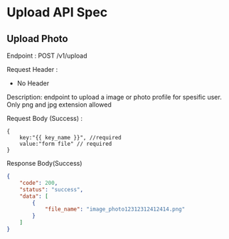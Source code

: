 # Upload API Spec

## Upload Photo
Endpoint : POST /v1/upload

Request Header :

- No Header

Description: endpoint to upload a image or photo profile for spesific user. Only png and jpg extension allowed

Request Body (Success) :

```formdata
{
    key:"{{ key_name }}", //required
    value:"form file" // required
}
```

Response Body(Success)

```json
{
    "code": 200,
    "status": "success",
    "data": [
        {
            "file_name": "image_photo12312312412414.png"
        }
    ]
}
```
